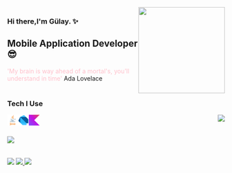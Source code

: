 <img src ="https://media.giphy.com/media/VbnUQpnihPSIgIXuZv/giphy.gif" align="right" width="200" height="200">


### Hi there,I'm Gülay. :sparkles:

## Mobile Application Developer 😎

<font color="pink">'My brain is way ahead of a mortal's, you'll understand in time'</font>
Ada Lovelace
<br></br>
### Tech I Use
<div>
  <img align ="left" src="https://raw.githubusercontent.com/github/explore/5b3600551e122a3277c2c5368af2ad5725ffa9a1/topics/java/java.png" width="25" height="25">  
  <img align ="left" src="https://raw.githubusercontent.com/github/explore/5b3600551e122a3277c2c5368af2ad5725ffa9a1/topics/dart/dart.png" width="25" height="25">
   <img align ="left" src="https://raw.githubusercontent.com/github/explore/5b3600551e122a3277c2c5368af2ad5725ffa9a1/topics/kotlin/kotlin.png" width="25" height="25">
    <img align ="right" src="https://cdn.discordapp.com/attachments/795358919417397249/825430589581688872/hi.gif">

<br></br>

<div>
  <a href="https://beacons.ai/GulayAdgzl">
    <img align="center" height="200" src="https://github-readme-stats.vercel.app/api/top-langs/?username=GulayAdgzl&layout=compact&langs_count=16&theme=dracula"/>
  
 </div>
  <br></br>

<div> 
  <a href = "mailto:glyadgzl@hotmail.com"><img src="https://img.shields.io/badge/-Gmail-%23333?style=for-the-badge&logo=gmail&logoColor=white" target="_blank"></a>
  <a href="https://www.linkedin.com/in/g%C3%BClay-ad%C4%B1g%C3%BCzel/" target="_blank"><img src="https://img.shields.io/badge/-LinkedIn-%230077B5?style=for-the-badge&logo=linkedin&logoColor=white" target="_blank"/>
    <a href="https://medium.com/@glyadgzl" target="_blank"><img src="https://img.shields.io/badge/-Medium-%230077B5?style=for-the-badge&logo=medium&logoColor=white" target="_blank"/>
</a>

</div>
  <br>
  </br>

